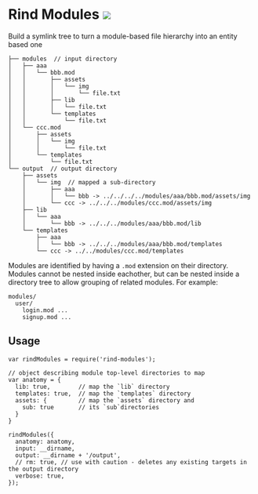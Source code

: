 # Rind Modules [![](https://travis-ci.org/creativelive/rind-modules.svg)](https://travis-ci.org/creativelive/rind-modules)

Build a symlink tree to turn a module-based file hierarchy into an entity based one

```
├── modules  // input directory
│   ├── aaa
│   │   └── bbb.mod
│   │       ├── assets
│   │       │   └── img
│   │       │       └── file.txt
│   │       ├── lib
│   │       │   └── file.txt
│   │       └── templates
│   │           └── file.txt
│   └── ccc.mod
│       ├── assets
│       │   └── img
│       │       └── file.txt
│       └── templates
│           └── file.txt
└── output  // output directory
    ├── assets
    │   └── img  // mapped a sub-directory
    │       ├── aaa
    │       │   └── bbb -> ../../../../modules/aaa/bbb.mod/assets/img
    │       └── ccc -> ../../../modules/ccc.mod/assets/img
    ├── lib
    │   └── aaa
    │       └── bbb -> ../../../modules/aaa/bbb.mod/lib
    └── templates
        ├── aaa
        │   └── bbb -> ../../../modules/aaa/bbb.mod/templates
        └── ccc -> ../../modules/ccc.mod/templates
```

Modules are identified by having a `.mod` extension on their directory. Modules cannot
be nested inside eachother, but can be nested inside a directory tree to allow
grouping of related modules. For example:

```
modules/
  user/
    login.mod ...
    signup.mod ...
```

## Usage

```
var rindModules = require('rind-modules');

// object describing module top-level directories to map
var anatomy = {
  lib: true,        // map the `lib` directory
  templates: true,  // map the `templates` directory
  assets: {         // map the `assets` directory and
    sub: true       // its `sub`directories
  }
}

rindModules({
  anatomy: anatomy,
  input: __dirname,
  output: __dirname + '/output',
  // rm: true, // use with caution - deletes any existing targets in the output directory
  verbose: true,
});
```
